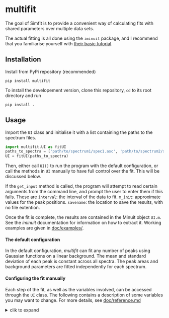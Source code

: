 # multifit

The goal of Simfit is to provide a convenient way of calculating fits with shared parameters over multiple data sets. 

The actual fitting is all done using the `iminuit` package, and I recommend that you familiarise yourself with [their basic tutorial](https://iminuit.readthedocs.io/en/stable/tutorial/basic_tutorial.html).

## Installation

Install from PyPi repository (recommended)

```
pip install multifit
```

To install the developement version, clone this repository, `cd` to its root directory and run

```
pip install .
```

## Usage

Import the `UI` class and initialise it with a list containing the paths to the spectrum files.

```python
import multifit.UI as fitUI
paths_to_spectra = ['path/to/spectrum1/spec1.asc', 'path/to/spectrum2/spec2.asc']
UI = fitUI(paths_to_spectra)
```

Then, either call `UI()` to run the program with the default configuration, or call the methods in `UI` manually to have full control over the fit. This will be discussed below.

If the `get_input` method is called, the program will attempt to read certain arguments from the command line, and prompt the user to enter them if this fails. These are
`interval`: the interval of the data to fit. 
`m_init`: approximate values for the peak positions. 
`savename`: the location to save the results, with no file extention. 

Once the fit is complete, the results are contained in the Minuit object `UI.m`. See the _iminuit_ documentation for information on how to extract it.
Working examples are given in [doc/examples/](./doc/examples/).

#### The default configuration

In the default configuration, *multifit* can fit any number of peaks using Gaussian functions on a linear background. The mean and standard deviation of each peak is constant across all spectra. The peak areas and background parameters are fitted independently for each spectrum.

#### Configuring the fit manually

Each step of the fit, as well as the variables involved, can be accessed through the `UI` class. The following contains a description of some variables you may want to change. For more details, see [doc/reference.md](./doc/reference.md)

<details>
<summary>clik to expand</summary>
<p>

- `self.function_string` : 
  This is a string which, when executed, defines the function to be fitted to the data. The function should take `x` as the first argument, followed by single parameters to fit. The program does not support array parameters, because the selection of common parameters is name based.
  The default string is created in `make_Gaussian(self)`. This method may be usefull as a template when creating your own fit functions.  

-  `self.Chi2`:
  This is the  χ<sup>2</sup> cost function which is minimised by `Migrad`. It is defined in `make_chi2(self, fit_function: callable`) as
  
  ```python
  self.Chi2 = self.Fit.Chi2(self.interval, fit_function, [*self.listall('A'),'slope','offset'])
  ```
  You will only want to change the last parameter, which is a list of the parameters to be fitted independently for each spectrum. By default these are the areas of all peaks and the background parameters.
  
- `self.initial_values`:
  This is a `dict` containing the initial values for all parameters of the fit. For those parameters which are fitted independantly, that is one value for each spectrum.
  The default is defined in `set_initial_values(self)`. It is recommended to copy and modify this function to generate custom initial values. 

- `self.m` attributes:
  `self.m.limits`: the limits of the fitted parameters, by default the peak areas are positive.
  `self.m.fixed`: can be used to fix the value of fitted parameters. `False` by default.
  `self.m.values`: the current values of the fitted parameters.
  See the *iminuit* documentation for more information.

</p>
</details>

 


